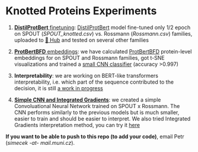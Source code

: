 # Knotted Proteins Experiments

1) [**DistilProtBert** finetuning](fine-tuning/): [DistilProtBert](https://huggingface.co/yarongef/DistilProtBert) model fine-tuned only 1/2 epoch on SPOUT (*SPOUT_knotted.csv*) vs. Rossmann (*Rossmann.csv*) families, uploaded to [🤗 Hub](https://huggingface.co/simecek/knotted_proteins_demo_model) and tested on several other families 

2) [**ProtBertBFD** embeddings](tsne-visualization/): we have calculated [ProtBertBFD](https://huggingface.co/Rostlab/prot_bert_bfd) protein-level embeddings for on SPOUT and Rossmann families, got t-SNE visualizations and trained a [small CNN classifier](https://github.com/ML-Bioinfo-CEITEC/pknots_experiments/tree/main/CNN-on-embeddings) (accuracy >0.997)

3) **Interpretability**: we are working on BERT-like transformers interpretability, i.e. which part of the sequence contributed to the decision, it is still [a work in progress](https://github.com/ML-Bioinfo-CEITEC/cDNA-pretraining/tree/main/experiments/interpretability)

4) [**Simple CNN and Integrated Gradients**](https://github.com/ML-Bioinfo-CEITEC/pknots_experiments/tree/main/CNN-integrated-gradients): we created a simple Convoluational Neural Network trained on SPOUT x Rossmann. The CNN performs similarly to the previous models but is much smaller, easier to train and should be easier to interpret. We also tried Integrated Gradients interpretation method, you can try it [here](https://github.com/ML-Bioinfo-CEITEC/pknots_experiments/blob/main/CNN-integrated-gradients/Integrated_Gradients.ipynb)

**If you want to be able to push to this repo (to add your code)**, email Petr (*simecek -at- mail.muni.cz*).
